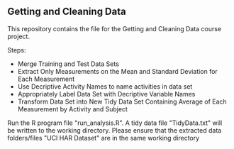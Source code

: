 ## Getting and Cleaning Data


This repository contains the file for the Getting and Cleaning Data course project.

Steps:
* Merge Training and Test Data Sets
* Extract Only Measurements on the Mean and Standard Deviation for Each Measurement
* Use Decriptive Activity Names to name activities in data set
* Appropriately Label Data Set with Decriptive Variable Names
* Transform Data Set into New Tidy Data Set Containing Average of Each Measurement by Activity and Subject

Run the R program file "run_analysis.R". A tidy data file "TidyData.txt" will be written to the working directory. 
Please ensure that the extracted data folders/files "UCI HAR Dataset" are in the same working directory
